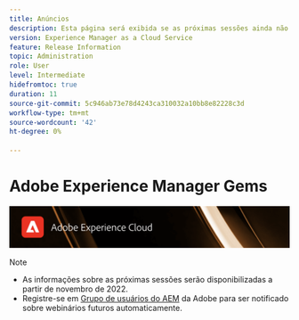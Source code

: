 ```yaml
---
title: Anúncios
description: Esta página será exibida se as próximas sessões ainda não estiverem definidas.
version: Experience Manager as a Cloud Service
feature: Release Information
topic: Administration
role: User
level: Intermediate
hidefromtoc: true
duration: 11
source-git-commit: 5c946ab73e78d4243ca310032a10bb8e82228c3d
workflow-type: tm+mt
source-wordcount: '42'
ht-degree: 0%

---
```


# Adobe Experience Manager Gems

![](assets/ADX_Gems.png)

>[!NOTE]
>
>* As informações sobre as próximas sessões serão disponibilizadas a partir de novembro de 2022.
>* Registre-se em [Grupo de usuários do AEM](https://aem-augs.adobe.com/) da Adobe para ser notificado sobre webinários futuros automaticamente.
